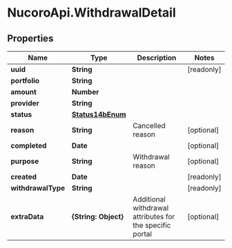 # NucoroApi.WithdrawalDetail

## Properties

Name | Type | Description | Notes
------------ | ------------- | ------------- | -------------
**uuid** | **String** |  | [readonly] 
**portfolio** | **String** |  | 
**amount** | **Number** |  | 
**provider** | **String** |  | 
**status** | [**Status14bEnum**](Status14bEnum.md) |  | 
**reason** | **String** | Cancelled reason | [optional] 
**completed** | **Date** |  | [optional] 
**purpose** | **String** | Withdrawal reason | [optional] 
**created** | **Date** |  | [readonly] 
**withdrawalType** | **String** |  | [readonly] 
**extraData** | **{String: Object}** | Additional withdrawal attributes for the specific portal | [optional] 


